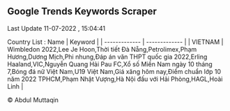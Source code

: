 

## Google Trends Keywords Scraper 
 
Last Update 11-07-2022 , 15:04:41

Country List :
 Name  | Keyword |
| ------------- | ------------- |
| VIETNAM | Wimbledon 2022,Lee Je Hoon,Thời tiết Đà Nẵng,Petrolimex,Phạm Hương,Dương Mịch,Phi nhung,Đáp án văn THPT quốc gia 2022,Erling Haaland,VIC,Nguyễn Quang Hải Pau FC,Xổ số Miền Nam ngày 10 tháng 7,Bóng đá nữ Việt Nam,U19 Việt Nam,Giá xăng hôm nay,Điểm chuẩn lớp 10 năm 2022 TPHCM,Phạm Nhật Vượng,Hà Nội đấu với Hải Phòng,HAGL,Hoài Linh |



© Abdul Muttaqin 
